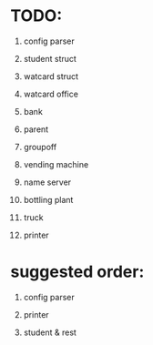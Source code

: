 # TODO:

1. config parser

2. student struct

3. watcard struct

4. watcard office

5. bank

6. parent

7. groupoff

8. vending machine

9. name server

10. bottling plant

11. truck

12. printer

# suggested order:

1. config parser

2. printer

3. student & rest
